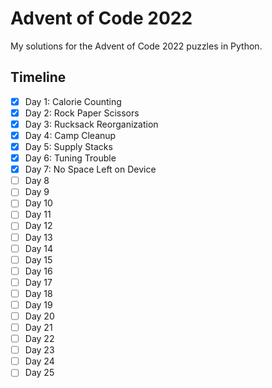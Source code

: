 # Advent of Code 2022
My solutions for the Advent of Code 2022 puzzles in Python.

## Timeline
 - [x] Day 1: Calorie Counting
 - [x] Day 2: Rock Paper Scissors
 - [x] Day 3: Rucksack Reorganization
 - [x] Day 4: Camp Cleanup
 - [x] Day 5: Supply Stacks
 - [x] Day 6: Tuning Trouble
 - [x] Day 7: No Space Left on Device
 - [ ] Day 8
 - [ ] Day 9
 - [ ] Day 10
 - [ ] Day 11
 - [ ] Day 12
 - [ ] Day 13
 - [ ] Day 14
 - [ ] Day 15
 - [ ] Day 16
 - [ ] Day 17
 - [ ] Day 18
 - [ ] Day 19
 - [ ] Day 20
 - [ ] Day 21
 - [ ] Day 22
 - [ ] Day 23
 - [ ] Day 24
 - [ ] Day 25
